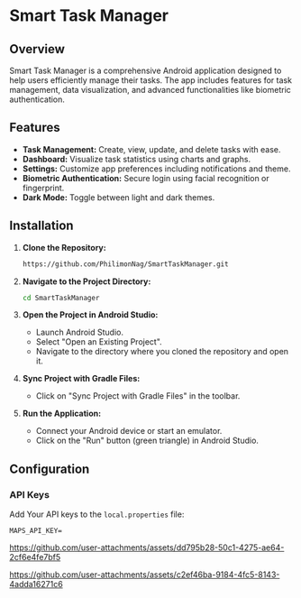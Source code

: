 # Smart Task Manager

## Overview

Smart Task Manager is a comprehensive Android application designed 
to help users efficiently manage their tasks. 
The app includes features for task management, 
data visualization, and advanced functionalities like biometric authentication.

## Features

- **Task Management:** Create, view, update, and delete tasks with ease.
- **Dashboard:** Visualize task statistics using charts and graphs.
- **Settings:** Customize app preferences including notifications and theme.
- **Biometric Authentication:** Secure login using facial recognition or fingerprint.
- **Dark Mode:** Toggle between light and dark themes.

## Installation

1. **Clone the Repository:**

    ```bash
    https://github.com/PhilimonNag/SmartTaskManager.git
    ```

2. **Navigate to the Project Directory:**

    ```bash
    cd SmartTaskManager
    ```

3. **Open the Project in Android Studio:**

    - Launch Android Studio.
    - Select "Open an Existing Project".
    - Navigate to the directory where you cloned the repository and open it.

4. **Sync Project with Gradle Files:**

    - Click on "Sync Project with Gradle Files" in the toolbar.

5. **Run the Application:**

    - Connect your Android device or start an emulator.
    - Click on the "Run" button (green triangle) in Android Studio.

## Configuration

### API Keys

Add Your API keys to the `local.properties` file:
```
MAPS_API_KEY=

```

https://github.com/user-attachments/assets/dd795b28-50c1-4275-ae64-2cf6e4fe7bf5





https://github.com/user-attachments/assets/c2ef46ba-9184-4fc5-8143-4adda16271c6

